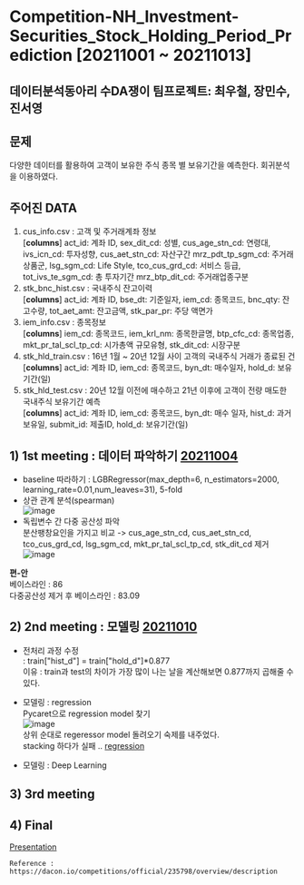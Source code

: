 # Competition-NH_Investment-Securities_Stock_Holding_Period_Prediction [20211001 ~ 20211013]

## 데이터분석동아리 수DA쟁이 팀프로젝트: 최우철, 장민수, 진서영

## 문제
다양한 데이터를 활용하여 고객이 보유한 주식 종목 별 보유기간을 예측한다. 회귀분석을 이용하였다.

## 주어진 DATA
1. cus_info.csv : 고객 및 주거래계좌 정보<br>
[**columns**] act_id: 계좌 ID, sex_dit_cd: 성별, cus_age_stn_cd: 연령대, ivs_icn_cd: 투자성향, cus_aet_stn_cd: 자산구간
mrz_pdt_tp_sgm_cd: 주거래상품군, lsg_sgm_cd: Life Style, tco_cus_grd_cd: 서비스 등급, tot_ivs_te_sgm_cd: 총 투자기간
mrz_btp_dit_cd: 주거래업종구분<br>
2. stk_bnc_hist.csv : 국내주식 잔고이력<br>
[**columns**] act_id: 계좌 ID, bse_dt: 기준일자, iem_cd: 종목코드, bnc_qty: 잔고수량, tot_aet_amt: 잔고금액, stk_par_pr: 주당 액면가<br>
3. iem_info.csv : 종목정보<br>
[**columns**] iem_cd: 종목코드, iem_krl_nm: 종목한글명, btp_cfc_cd: 종목업종, mkt_pr_tal_scl_tp_cd: 시가총액 규모유형, stk_dit_cd: 시장구분<br>
4. stk_hld_train.csv : 16년 1월 ~ 20년 12월 사이 고객의 국내주식 거래가 종료된 건<br>
[**columns**] act_id: 계좌 ID, iem_cd: 종목코드, byn_dt: 매수일자, hold_d: 보유기간(일)<br>
5. stk_hld_test.csv : 20년 12월 이전에 매수하고 21년 이후에 고객이 전량 매도한 국내주식 보유기간 예측<br>
[**columns**] act_id: 계좌 ID, iem_cd: 종목코드, byn_dt: 매수 일자, hist_d: 과거 보유일, submit_id: 제출ID, hold_d: 보유기간(일)<br>

## 1) 1st meeting : 데이터 파악하기 [20211004](https://github.com/jihyeheo/Competition_NH_Investment-Securities_Stock_Holding_Period_Prediction/blob/main/20211004_Meeting.ipynb)
- baseline 따라하기
: LGBRegressor(max_depth=6, n_estimators=2000, learning_rate=0.01,num_leaves=31), 5-fold
- 상관 관계 분석(spearman)<br>
![image](https://user-images.githubusercontent.com/64202709/138924468-ac1b9c73-0dc2-422a-9619-ca5dc28dec24.png)
- 독립변수 간 다중 공산성 파악<br>
 분산팽창요인을 가지고 비교 -> cus_age_stn_cd, cus_aet_stn_cd, tco_cus_grd_cd, lsg_sgm_cd, mkt_pr_tal_scl_tp_cd, stk_dit_cd 제거<br> 
![image](https://user-images.githubusercontent.com/64202709/138924975-9507a1dd-d35b-44ee-b425-fb8db5de2e5c.png)

**편-안**<br>
베이스라인 : 86<br>
다중공산성 제거 후 베이스라인 : 83.09<br>

## 2) 2nd meeting : 모델링 [20211010]()
- 전처리 과정 수정<br>
: train["hist_d"] = train["hold_d"]*0.877 <br>
이유 : train과 test의 차이가 가장 많이 나는 날을 계산해보면 0.877까지 곱해줄 수 있다.
- 모델링 : regression<br>
Pycaret으로 regression model 찾기<br>
![image](https://user-images.githubusercontent.com/64202709/138925933-802c42c6-ce79-48c7-8380-fff41197fd31.png)<br>
상위 순대로 regeressor model 돌려오기 숙제를 내주었다.<br>
stacking 하다가 실패 .. [regression]()

- 모델링 : Deep Learning<br>

## 3) 3rd meeting


## 4) Final
[Presentation]()



```
Reference : https://dacon.io/competitions/official/235798/overview/description
```
